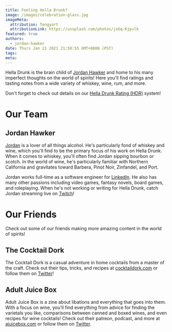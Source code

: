 ```yaml
---
title: Feeling Hella Drunk?
image: /images/celebration-glass.jpg
imageMeta:
  attribution: Tengyart
  attributionLink: https://unsplash.com/photos/joGq-Kjpvlk
featured: true
authors:
  - jordan-hawker
date: Thurs Jan 21 2021 21:50:55 GMT+0800 (PST)
tags:
meta:
---
```


Hella Drunk is the brain child of [Jordan Hawker](/author/jordan-hawker) and 
home to his many imperfect thoughts on the world of spirits! Here you'll find 
ratings and tasting notes from a wide variety of whiskey, wine, rum, and more.

Don't forget to check out details on our [Hella Drunk Rating (HDR)](/page/ratings) system!

# Our Team

## Jordan Hawker

[Jordan](/author/jordan-hawker) is a lover of all things alcohol. He's particularly fond of 
whiskey and wine, which you'll find to be the primary focus of his work 
on Hella Drunk. When it comes to whiskey, you'll often find Jordan 
sipping bourbon or scotch. In the world of wine, he's particularly 
familiar with Northern California and gravitates toward Barbera, 
Pinot Noir, Zinfandel, and Port.

Jordan works full-time as a software engineer for 
[LinkedIn](https://www.linkedin.com/in/jordanhawker/). He also 
has many other passions including video games, fantasy novels, board games, 
and roleplaying. When he's not working or writing for Hella Drunk, catch 
Jordan streaming live on [Twitch](https://www.twitch.tv/axlehellfire)!

# Our Friends

Check out some of our friends making more amazing content in the world of spirits!

## The Cocktail Dork

The Cocktail Dork is a casual adventure in home cocktails from a 
master of the craft. Check out their tips, tricks, and recipes at 
[cocktaildork.com](https://www.cocktaildork.com/) or follow them on 
[Twitter](https://twitter.com/cocktaildork)!

## Adult Juice Box

Adult Juice Box is a zine about libations and everything that goes 
into them. With a focus on wine, you'll find everything from advice
for finding the varietals you like, comparisons between canned and boxed 
wines, and even recipes for wine cocktails! Check out their patreon, 
podcast, and more at [ajuicebox.com](https://ajuicebox.com/) or 
follow them on [Twitter](https://twitter.com/adult_juice_box).
